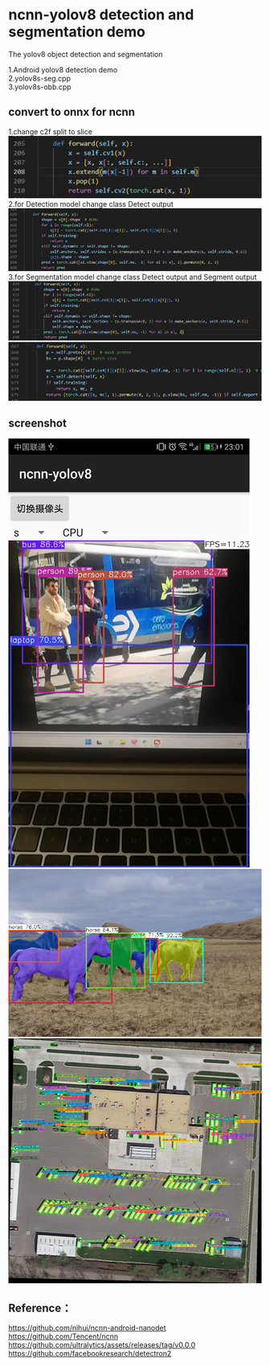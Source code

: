 # ncnn-yolov8 detection and segmentation demo

The yolov8 object detection and segmentation

1.Android yolov8 detection demo  
2.yolov8s-seg.cpp  
3.yolov8s-obb.cpp  

## convert to onnx for ncnn
1.change c2f split to slice  
![](./doc/c2f.jpg)  
2.for Detection model change class Detect output  
![](./doc/Detect.jpg)  
3.for Segmentation model change class Detect output and Segment output  
![](./doc/Detect-seg.jpg)  
![](./doc/Segment.jpg)  
## screenshot
![](./ncnn-android-yolov8/screenshot.png)
![](yolov8s-seg.jpg)
![](yolov8s-obb.jpg)
## Reference：  
https://github.com/nihui/ncnn-android-nanodet  
https://github.com/Tencent/ncnn  
https://github.com/ultralytics/assets/releases/tag/v0.0.0  
https://github.com/facebookresearch/detectron2  
